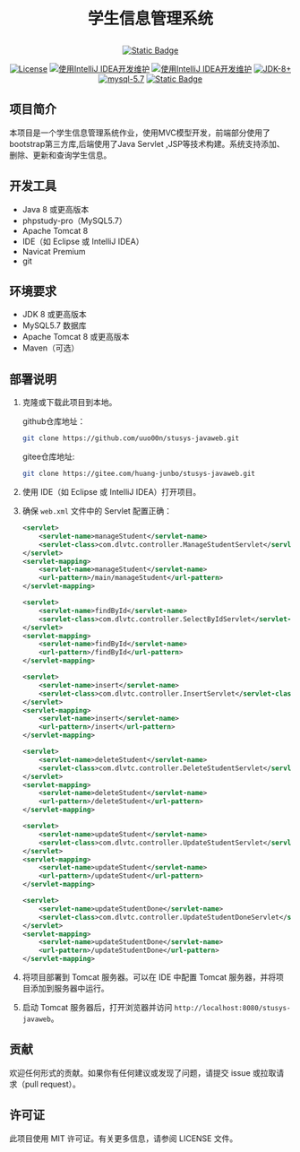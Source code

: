 <h1 align="center" style="margin: 30px 0 30px; font-weight: bold;">学生信息管理系统</h1>

<div align="center">

[![Static Badge](https://img.shields.io/badge/Prod%20by%20uuo00n-8A2BE2?style=flat)](https://github.com/uuo00n)

</div>

<div align="center">

[![License](https://img.shields.io/badge/License-MIT-blue.svg)](https://github.com/uuo00n/Enterprise-Personnel-Management-System/blob/master/LICENSE)
[![使用IntelliJ IDEA开发维护](https://img.shields.io/badge/IntelliJ%20IDEA-开发环境-blue.svg)](https://www.jetbrains.com)
[![使用IntelliJ IDEA开发维护](https://img.shields.io/badge/phpstudy-服务环境-blue.svg)](https://www.jetbrains.com)
[![JDK-8+](https://img.shields.io/badge/JDK-1.8-green.svg)](https://www.oracle.com/cn/java/technologies/downloads/)
[![mysql-5.7](https://img.shields.io/badge/MySql-5.7-blue.svg)](https://www.mysql.com/cn/)
[![Static Badge](https://img.shields.io/badge/Bootstrap-4.5.2-7952b3?style=flat-square.svg)](https://getbootstrap.com/)


</div>

## 项目简介

本项目是一个学生信息管理系统作业，使用MVC模型开发，前端部分使用了bootstrap第三方库,后端使用了Java Servlet
,JSP等技术构建。系统支持添加、删除、更新和查询学生信息。

## 开发工具
- Java 8 或更高版本
- phpstudy-pro（MySQL5.7）
- Apache Tomcat 8 
- IDE（如 Eclipse 或 IntelliJ IDEA）
- Navicat Premium 
- git

## 环境要求

- JDK 8 或更高版本
- MySQL5.7 数据库
- Apache Tomcat 8 或更高版本
- Maven（可选）

## 部署说明

1. 克隆或下载此项目到本地。

   github仓库地址：
    ```bash
    git clone https://github.com/uuo00n/stusys-javaweb.git
    ```
   gitee仓库地址:
   ```bash
   git clone https://gitee.com/huang-junbo/stusys-javaweb.git
   ```

2. 使用 IDE（如 Eclipse 或 IntelliJ IDEA）打开项目。

3. 确保 `web.xml` 文件中的 Servlet 配置正确：

    ```xml
    <servlet>
        <servlet-name>manageStudent</servlet-name>
        <servlet-class>com.dlvtc.controller.ManageStudentServlet</servlet-class>
    </servlet>
    <servlet-mapping>
        <servlet-name>manageStudent</servlet-name>
        <url-pattern>/main/manageStudent</url-pattern>
    </servlet-mapping>

    <servlet>
        <servlet-name>findById</servlet-name>
        <servlet-class>com.dlvtc.controller.SelectByIdServlet</servlet-class>
    </servlet>
    <servlet-mapping>
        <servlet-name>findById</servlet-name>
        <url-pattern>/findById</url-pattern>
    </servlet-mapping>

    <servlet>
        <servlet-name>insert</servlet-name>
        <servlet-class>com.dlvtc.controller.InsertServlet</servlet-class>
    </servlet>
    <servlet-mapping>
        <servlet-name>insert</servlet-name>
        <url-pattern>/insert</url-pattern>
    </servlet-mapping>

    <servlet>
        <servlet-name>deleteStudent</servlet-name>
        <servlet-class>com.dlvtc.controller.DeleteStudentServlet</servlet-class>
    </servlet>
    <servlet-mapping>
        <servlet-name>deleteStudent</servlet-name>
        <url-pattern>/deleteStudent</url-pattern>
    </servlet-mapping>

    <servlet>
        <servlet-name>updateStudent</servlet-name>
        <servlet-class>com.dlvtc.controller.UpdateStudentServlet</servlet-class>
    </servlet>
    <servlet-mapping>
        <servlet-name>updateStudent</servlet-name>
        <url-pattern>/updateStudent</url-pattern>
    </servlet-mapping>

    <servlet>
        <servlet-name>updateStudentDone</servlet-name>
        <servlet-class>com.dlvtc.controller.UpdateStudentDoneServlet</servlet-class>
    </servlet>
    <servlet-mapping>
        <servlet-name>updateStudentDone</servlet-name>
        <url-pattern>/updateStudentDone</url-pattern>
    </servlet-mapping>

4. 将项目部署到 Tomcat 服务器。可以在 IDE 中配置 Tomcat 服务器，并将项目添加到服务器中运行。

5. 启动 Tomcat 服务器后，打开浏览器并访问 `http://localhost:8080/stusys-javaweb`。

## 贡献

欢迎任何形式的贡献。如果你有任何建议或发现了问题，请提交 issue 或拉取请求（pull request）。

## 许可证

此项目使用 MIT 许可证。有关更多信息，请参阅 LICENSE 文件。
